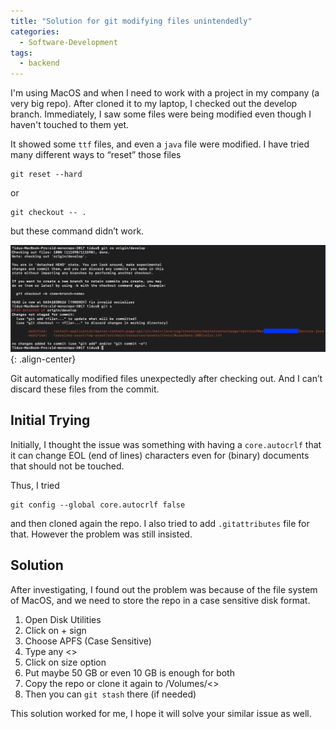 ```yaml
---
title: "Solution for git modifying files unintendedly"
categories:
  - Software-Development
tags:
  - backend
---
```


I'm using MacOS and when I need to work with a project in my company (a very big repo). After cloned it to my laptop, I checked out the develop branch. Immediately, I saw some files were being modified even though I haven't touched to them yet.

It showed some `ttf` files, and even a `java` file were modified. I have tried many different ways to “reset” those files
```
git reset --hard
```
or
```
git checkout -- .
```
but these command didn’t work.

![image-center](/assets/images/post/2020-08-20-git-modified-files.png){: .align-center}

Git automatically modified files unexpectedly after checking out. And I can’t discard these files from the commit.

## Initial Trying
Initially, I thought the issue was something with having a `core.autocrlf` that it can change EOL (end of lines) characters even for (binary) documents that should not be touched.

Thus, I tried
```
git config --global core.autocrlf false
```
and then cloned again the repo.
I also tried to add `.gitattributes` file for that.
However the problem was still insisted.

## Solution
After investigating, I found out the problem was because of the file system of MacOS, and we need to store the repo in a case sensitive disk format.

1. Open Disk Utilities
2. Click on + sign
3. Choose APFS (Case Sensitive)
4. Type any <<name>>
5. Click on size option
6. Put maybe 50 GB or even 10 GB is enough for both
7. Copy the repo or clone it again to /Volumes/<<name>>
8. Then you can `git stash` there (if needed)

This solution worked for me, I hope it will solve your similar issue as well.
